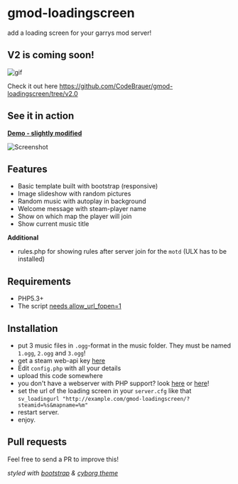 gmod-loadingscreen
==================

add a loading screen for your garrys mod server!

## V2 is coming soon!

![gif](https://media.giphy.com/media/2x4b4X7yUnmww/giphy.gif)

Check it out here https://github.com/CodeBrauer/gmod-loadingscreen/tree/v2.0

## See it in action

**[Demo - slightly modified](http://gabrielw.de/gmod/?steamid=76561198051267973&mapname=test)**

![Screenshot](http://i.imgur.com/kdmSZ18.png)

## Features

- Basic template built with bootstrap (responsive)
- Image slideshow with random pictures
- Random music with autoplay in background
- Welcome message with steam-player name
- Show on which map the player will join
- Show current music title

**Additional**
- rules.php for showing rules after server join for the `motd` (ULX has to be installed)

## Requirements

- PHP5.3+
- The script [needs allow_url_fopen=1](http://php.net/manual/de/filesystem.configuration.php#ini.allow-url-fopen)

## Installation

* put 3 music files in `.ogg`-format in the music folder. They must be named `1.ogg`, `2.ogg` and `3.ogg`!
* get a steam web-api key [here](http://steamcommunity.com/dev/apikey)
* Edit `config.php` with all your details
* upload this code somewhere
 * you don't have a webserver with PHP support? look [here](http://www.000webhost.com/) or [here](http://www.square7.ch/)!
* set the url of the loading screen in your `server.cfg` like that `sv_loadingurl "http://example.com/gmod-loadingscreen/?steamid=%s&mapname=%m"`
* restart server.
* enjoy.

## Pull requests

Feel free to send a PR to improve this!

_styled with [bootstrap](http://getbootstrap.com/) & [cyborg theme](http://bootswatch.com/cyborg/)_
